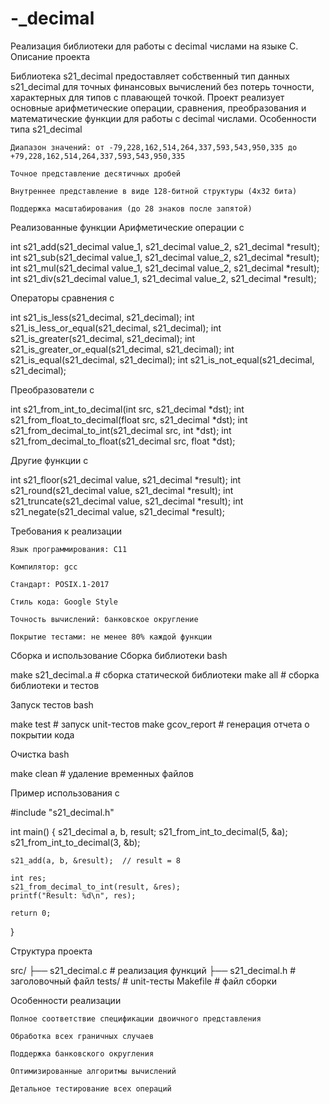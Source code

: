 # -_decimal
Реализация библиотеки для работы с decimal числами на языке C.
Описание проекта

Библиотека s21_decimal предоставляет собственный тип данных s21_decimal для точных финансовых вычислений без потерь точности, характерных для типов с плавающей точкой. Проект реализует основные арифметические операции, сравнения, преобразования и математические функции для работы с decimal числами.
Особенности типа s21_decimal

    Диапазон значений: от -79,228,162,514,264,337,593,543,950,335 до +79,228,162,514,264,337,593,543,950,335

    Точное представление десятичных дробей

    Внутреннее представление в виде 128-битной структуры (4x32 бита)

    Поддержка масштабирования (до 28 знаков после запятой)

Реализованные функции
Арифметические операции
c

int s21_add(s21_decimal value_1, s21_decimal value_2, s21_decimal *result);
int s21_sub(s21_decimal value_1, s21_decimal value_2, s21_decimal *result);
int s21_mul(s21_decimal value_1, s21_decimal value_2, s21_decimal *result);
int s21_div(s21_decimal value_1, s21_decimal value_2, s21_decimal *result);

Операторы сравнения
c

int s21_is_less(s21_decimal, s21_decimal);
int s21_is_less_or_equal(s21_decimal, s21_decimal);
int s21_is_greater(s21_decimal, s21_decimal);
int s21_is_greater_or_equal(s21_decimal, s21_decimal);
int s21_is_equal(s21_decimal, s21_decimal);
int s21_is_not_equal(s21_decimal, s21_decimal);

Преобразователи
c

int s21_from_int_to_decimal(int src, s21_decimal *dst);
int s21_from_float_to_decimal(float src, s21_decimal *dst);
int s21_from_decimal_to_int(s21_decimal src, int *dst);
int s21_from_decimal_to_float(s21_decimal src, float *dst);

Другие функции
c

int s21_floor(s21_decimal value, s21_decimal *result);
int s21_round(s21_decimal value, s21_decimal *result);
int s21_truncate(s21_decimal value, s21_decimal *result);
int s21_negate(s21_decimal value, s21_decimal *result);

Требования к реализации

    Язык программирования: C11

    Компилятор: gcc

    Стандарт: POSIX.1-2017

    Стиль кода: Google Style

    Точность вычислений: банковское округление

    Покрытие тестами: не менее 80% каждой функции

Сборка и использование
Сборка библиотеки
bash

make s21_decimal.a  # сборка статической библиотеки
make all            # сборка библиотеки и тестов

Запуск тестов
bash

make test           # запуск unit-тестов
make gcov_report    # генерация отчета о покрытии кода

Очистка
bash

make clean          # удаление временных файлов

Пример использования
c

#include "s21_decimal.h"

int main() {
    s21_decimal a, b, result;
    s21_from_int_to_decimal(5, &a);
    s21_from_int_to_decimal(3, &b);
    
    s21_add(a, b, &result);  // result = 8
    
    int res;
    s21_from_decimal_to_int(result, &res);
    printf("Result: %d\n", res);
    
    return 0;
}

Структура проекта

src/
├── s21_decimal.c    # реализация функций
├── s21_decimal.h    # заголовочный файл
tests/               # unit-тесты
Makefile             # файл сборки

Особенности реализации

    Полное соответствие спецификации двоичного представления

    Обработка всех граничных случаев

    Поддержка банковского округления

    Оптимизированные алгоритмы вычислений

    Детальное тестирование всех операций
